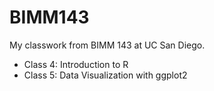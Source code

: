 # BIMM143

My classwork from BIMM 143 at UC San Diego. 

- Class 4: Introduction to R
- Class 5: Data Visualization with ggplot2
